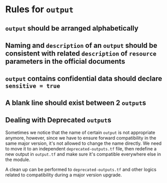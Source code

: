 # Rules for `output`

## `output` should be arranged alphabetically

## Naming and `description` of an `output` should be consistent with related `description` of `resource` parameters in the official documents

## `output` contains confidential data should declare `sensitive = true`

## A blank line should exist between 2 `output`s

## Dealing with Deprecated `output`s

Sometimes we notice that the name of certain `output` is not appropriate anymore, however, since we have to ensure forward compatibility in the same major version, it's not allowed to change the name directly. We need to move it to an independent `deprecated-outputs.tf` file, then redefine a new output in `output.tf` and make sure it's compatible everywhere else in the module.

A clean up can be performed to `deprecated-outputs.tf` and other logics related to compatibility during a major version upgrade.